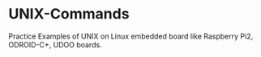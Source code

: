 # UNIX-Commands
Practice Examples of UNIX on Linux embedded board like Raspberry Pi2, ODROID-C+, UDOO boards.
